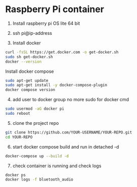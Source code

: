 # Raspberry Pi container


1. Install raspberry pi OS lite 64 bit

2. ssh pi@ip-address

3. Install docker 
```bash
curl -fsSL https://get.docker.com -o get-docker.sh
sudo sh get-docker.sh
docker --version
```
Install docker compose 
```bash
sudo apt-get update
sudo apt-get install -y docker-compose-plugin
docker compose version
```

4. add user to docker group no more sudo for docker cmd
```bash
sudo usermod -aG docker pi
sudo reboot
```

5. clone the project repo
```bash
git clone https://github.com/YOUR-USERNAME/YOUR-REPO.git
cd YOUR-REPO
```

6. start docker compose build and run in detached -d
```bash
docker-compose up --build -d
```
7. check container is running and check logs
```bash
docker ps
docker logs -f bluetooth_audio
```

